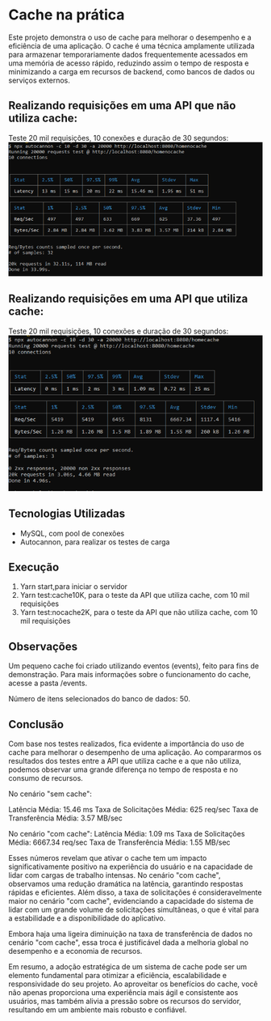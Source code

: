# Cache na prática

Este projeto demonstra o uso de cache para melhorar o desempenho e a eficiência de uma aplicação. O cache é uma técnica amplamente utilizada para armazenar temporariamente dados frequentemente acessados em uma memória de acesso rápido, reduzindo assim o tempo de resposta e minimizando a carga em recursos de backend, como bancos de dados ou serviços externos.

## Realizando requisições em uma API que não utiliza cache:



Teste 20 mil requisições, 10 conexões e duração de 30 segundos:
<img src="nocache20k.png">

## Realizando requisições em uma API que utiliza cache:

Teste 20 mil requisições, 10 conexões e duração de 30 segundos:
<img src="cache20k.png">

## Tecnologias Utilizadas

- MySQL, com pool de conexões
- Autocannon, para realizar os testes de carga

## Execução

1. Yarn start,para iniciar o servidor
2. Yarn test:cache10K, para o teste da API que utiliza cache, com 10 mil requisições
3. Yarn test:nocache2K, para o teste da API que não utiliza cache, com 10 mil requisições

## Observações

Um pequeno cache foi criado utilizando eventos (events), feito para fins de demonstração. Para mais informações sobre o funcionamento do cache, acesse a pasta /events.

Número de itens selecionados do banco de dados: 50.
## Conclusão

Com base nos testes realizados, fica evidente a importância do uso de cache para melhorar o desempenho de uma aplicação. Ao compararmos os resultados dos testes entre a API que utiliza cache e a que não utiliza, podemos observar uma grande diferença no tempo de resposta e no consumo de recursos.

No cenário "sem cache":

Latência Média: 15.46 ms
Taxa de Solicitações Média: 625 req/sec
Taxa de Transferência Média: 3.57 MB/sec

No cenário "com cache":
Latência Média: 1.09 ms
Taxa de Solicitações Média: 6667.34 req/sec
Taxa de Transferência Média: 1.55 MB/sec

Esses números revelam que ativar o cache tem um impacto significativamente positivo na experiência do usuário e na capacidade de lidar com cargas de trabalho intensas. No cenário "com cache", observamos uma redução dramática na latência, garantindo respostas rápidas e eficientes. Além disso, a taxa de solicitações é consideravelmente maior no cenário "com cache", evidenciando a capacidade do sistema de lidar com um grande volume de solicitações simultâneas, o que é vital para a estabilidade e a disponibilidade do aplicativo.

Embora haja uma ligeira diminuição na taxa de transferência de dados no cenário "com cache", essa troca é justificável dada a melhoria global no desempenho e a economia de recursos.

Em resumo, a adoção estratégica de um sistema de cache pode ser um elemento fundamental para otimizar a eficiência, escalabilidade e responsividade do seu projeto. Ao aproveitar os benefícios do cache, você não apenas proporciona uma experiência mais ágil e consistente aos usuários, mas também alivia a pressão sobre os recursos do servidor, resultando em um ambiente mais robusto e confiável.

